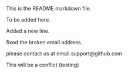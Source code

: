 This is the README.markdown file.

To be added here.

Added a new line.

fixed the broken email address.

<div id="footer">
  please contact us at email.support@github.com
</div>

This will be a conflict (testing)
